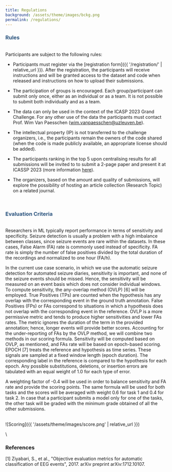 ```yaml
---
title: Regulations
background: /assets/theme/images/bckg.png
permalink: /regulations/
---
```



### **<span style="color:#2B547E">Rules</span>**
\
Participants are subject to the following rules:

- Participants must register via the [registration form]({{ '/registration/' | relative_url }}). After the registration, the participants will receive instructions and will be granted access to the dataset and code when released and instructions on how to upload their submissions.

- The participation of groups is encouraged. Each group/participant can submit only once, either as an individual or as a team. It is not possible to submit both individually and as a team.

- The data can only be used in the context of the ICASP 2023 Grand Challenge. For any other use of the data the participants must contact Prof. Wim Van Paesschen (wim.vanpaesschen@uzleuven.be).

- The intellectual property (IP) is not transferred to the challenge organizers, i.e., the participants remain the owners of the code shared (when the code is made publicly available, an appropriate license should be added).

- The participants ranking in the top 5 upon centralising results for all submissions will be invited to to submit a 2-page paper and present it at ICASSP 2023 (more information [here](https://2023.ieeeicassp.org/call-for-sp-grand-challenges/)).

- The organizers, based on the amount and quality of submissions, will explore the possibility of hosting an article collection (Research Topic) on a related journal.

&nbsp;  

### **<span style="color:#2B547E">Evaluation Criteria</span>**
\
Researchers in ML typically report performance in terms of sensitivity and specificity. Seizure detection is usually a problem with a high imbalance between classes, since seizure events are rare within the datasets. In these cases, False Alarm (FA) rate is commonly used instead of specificity. FA rate is simply the number of false positives divided by the total duration of the recordings and normalized to one hour (FA/h).

In the current use case scenario, in which we use the automatic seizure detection for automated seizure diaries, sensitivity is important, and none of the seizure events should be missed. Hence, the sensitivity will be measured on an event basis which does not consider individual windows. To compute sensitivity, the any-overlap method (OVLP) [6] will be employed. True Positives (TPs) are counted when the hypothesis has any overlap with the corresponding event in the ground truth annotation. False Positives (FPs) or FAs correspond to situations in which a hypothesis does not overlap with the corresponding event in the reference. OVLP is a more permissive metric and tends to produce higher sensitivities and lower FAs rates. The metric ignores the duration of the term in the provided annotation; hence, longer events will provide better scores. Accounting for the under-reporting of FAs by the OVLP method, we will combine two methods in our scoring formula. Sensitivity will be computed based on OVLP, as mentioned, and FAs rate will be based on epoch-based scoring. EPOCH [7] treats the reference and hypothesis as time series. These signals are sampled at a fixed window length (epoch duration). The corresponding label in the reference is compared to the hypothesis for each epoch. Any possible substitutions, deletions, or insertion errors are tabulated with an equal weight of 1.0 for each type of error.

A weighting factor of -0.4 will be used in order to balance sensitivity and FA rate and provide the scoring points. The same formula will be used for both tasks and the scores will be averaged with weight 0.6 for task 1 and 0.4 for task 2. In case that a participant submits a model only for one of the tasks, the other task will be graded with the minimum grade obtained of all the other submissions.

\
![Scoring]({{ '/assets/theme/images/score.png' | relative_url }})

\
### References

[1] Ziyabari, S., et al., "Objective evaluation metrics for automatic classification of EEG events", 2017. arXiv preprint arXiv:1712.10107.
